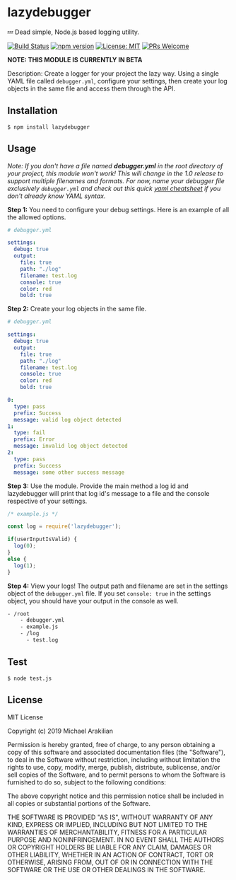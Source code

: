 # lazydebugger

:zzz: Dead simple, Node.js based logging utility.

[![Build Status](https://travis-ci.com/arakilian0/lazydebugger.svg?branch=master)](https://travis-ci.com/arakilian0/lazydebugger) [![npm version](https://img.shields.io/npm/v/lazydebugger.svg?style=flat)](https://www.npmjs.com/package/lazydebugger) [![License: MIT](https://img.shields.io/badge/License-MIT-yellow.svg)](https://github.com/arakilian0/lazydebugger/blob/master/LICENSE.md) [![PRs Welcome](https://img.shields.io/badge/PRs-welcome-brightgreen.svg?style=flat)](https://github.com/arakilian0/lazydebugger/blob/master/CONTRIBUTING.md)

**NOTE: THIS MODULE IS CURRENTLY IN BETA**

Description: Create a logger for your project the lazy way. Using a single YAML file called `debugger.yml`, configure your settings, then create your log objects in the same file and access them through the API.

## Installation
```
$ npm install lazydebugger
```

## Usage
*Note: If you don't have a file named **debugger.yml** in the root directory of your project, this module won't work! This will change in the 1.0 release to support multiple filenames and formats. For now, name your debugger file exclusively `debugger.yml` and check out this quick [yaml cheatsheet](https://github.com/helm/helm/blob/master/docs/chart_template_guide/yaml_techniques.md) if you don't already know YAML syntax.*

**Step 1:** You need to configure your debug settings. Here is an example of all the allowed options.
```yml
# debugger.yml

settings:
  debug: true
  output:
    file: true
    path: "./log"
    filename: test.log
    console: true
    color: red
    bold: true
```

**Step 2:** Create your log objects in the same file.
```yml
# debugger.yml

settings:
  debug: true
  output:
    file: true
    path: "./log"
    filename: test.log
    console: true
    color: red
    bold: true

0:
  type: pass
  prefix: Success
  message: valid log object detected
1:
  type: fail
  prefix: Error
  message: invalid log object detected
2:
  type: pass
  prefix: Success
  message: some other success message
```

**Step 3:** Use the module. Provide the main method a log id and lazydebugger will print that log id's message to a file and the console respective of your settings.
```js
/* example.js */

const log = require('lazydebugger');

if(userInputIsValid) {
  log(0);
}
else {
  log(1);
}
```

**Step 4:** View your logs! The output path and filename are set in the settings object of the `debugger.yml` file. If you set `console: true` in the settings object, you should have your output in the console as well.
```bash
- /root
    - debugger.yml
    - example.js
    - /log
      - test.log
```

## Test
```
$ node test.js
```

## License
MIT License

Copyright (c) 2019 Michael Arakilian

Permission is hereby granted, free of charge, to any person obtaining a copy
of this software and associated documentation files (the "Software"), to deal
in the Software without restriction, including without limitation the rights
to use, copy, modify, merge, publish, distribute, sublicense, and/or sell
copies of the Software, and to permit persons to whom the Software is
furnished to do so, subject to the following conditions:

The above copyright notice and this permission notice shall be included in all
copies or substantial portions of the Software.

THE SOFTWARE IS PROVIDED "AS IS", WITHOUT WARRANTY OF ANY KIND, EXPRESS OR
IMPLIED, INCLUDING BUT NOT LIMITED TO THE WARRANTIES OF MERCHANTABILITY,
FITNESS FOR A PARTICULAR PURPOSE AND NONINFRINGEMENT. IN NO EVENT SHALL THE
AUTHORS OR COPYRIGHT HOLDERS BE LIABLE FOR ANY CLAIM, DAMAGES OR OTHER
LIABILITY, WHETHER IN AN ACTION OF CONTRACT, TORT OR OTHERWISE, ARISING FROM,
OUT OF OR IN CONNECTION WITH THE SOFTWARE OR THE USE OR OTHER DEALINGS IN THE
SOFTWARE.
